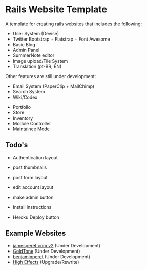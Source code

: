 # Rails Website Template

A template for creating rails websites that includes the following:

* User System (Devise)
* Twitter Bootstrap + Flatstrap + Font Awesome
* Basic Blog
* Admin Panel
* SummerNote editor
* Image upload/File System
* Translation (pt-BR, EN)

Other features are still under development:

* Email System (PaperClip + MailChimp)
* Search System
* Wiki/Codex
- Portfolio
- Store
- Inventory
- Module Controller
- Maintaince Mode

## Todo's

* Authentication layout
* post thumbnails
* post form layout
* edit account layout
* make admin button

* Install instructions
* Heroku Deploy button

## Example Websites

- [jamesperet.com v2](http://jamesperet.com) (Under Development)
- [GoldTone](http://goldtone.com) (Under Development)
- [benjaminperet](http://benjaminperet.com) (Under Development)
- [High Effects](http://higheffects.com.br) (Upgrade/Rewrite)

